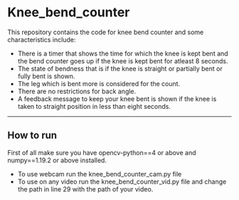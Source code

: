 # Knee_bend_counter

This repository contains the code for knee bend counter and some characteristics include:
* There is a timer that shows the time for which the knee is kept bent and the bend counter goes up if the knee is kept bent for atleast 8 seconds.
* The state of bendness that is if the knee is straight or partially bent or fully bent is shown.
* The leg which is bent more is considered for the count.
* There are no restrictions for back angle.
* A feedback message to keep your knee bent is shown if the knee is taken to straight position in less than eight seconds.

***
## How to run
First of all make sure you have opencv-python==4 or above and numpy==1.19.2 or above installed.
* To use webcam run the knee_bend_counter_cam.py file
* To use on any video run the knee_bend_counter_vid.py file and change the path in line 29 with the path of your video.




